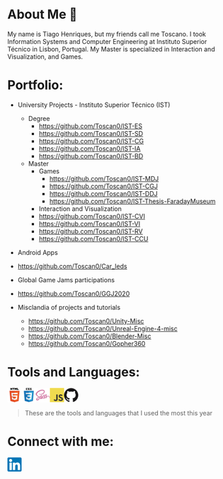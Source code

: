 # About Me 👋

My name is Tiago Henriques, but my friends call me Toscano. I took Information Systems and Computer Engineering at Instituto Superior Técnico in Lisbon, Portugal. My Master is specialized in Interaction and Visualization, and Games. 

# Portfolio:

* University Projects - Instituto Superior Técnico (IST)
  * Degree 
    * https://github.com/Toscan0/IST-ES 
    * https://github.com/Toscan0/IST-SD
    * https://github.com/Toscan0/IST-CG
    * https://github.com/Toscan0/IST-IA
    * https://github.com/Toscan0/IST-BD
  * Master
    * Games
      * https://github.com/Toscan0/IST-MDJ
      * https://github.com/Toscan0/IST-CGJ
      * https://github.com/Toscan0/IST-DDJ
      * https://github.com/Toscan0/IST-Thesis-FaradayMuseum
    *  Interaction and Visualization
      * https://github.com/Toscan0/IST-CVI
      * https://github.com/Toscan0/IST-VI
      * https://github.com/Toscan0/IST-RV
      * https://github.com/Toscan0/IST-CCU
 
 
 * Android Apps
  * https://github.com/Toscan0/Car_leds
 
      
 * Global Game Jams participations
  * https://github.com/Toscan0/GGJ2020
   
 
 * Misclandia of projects and tutorials
    * https://github.com/Toscan0/Unity-Misc
    * https://github.com/Toscan0/Unreal-Engine-4-misc
    * https://github.com/Toscan0/Blender-Misc
    * https://github.com/Toscan0/Gopher360

# Tools and Languages:

[<img align="left" alt="HTML5" width="32px" src="./icons/Languages/HTML5_logo.png"/>][linkedin]
[<img align="left" alt="CSS3" width="32px" src="https://raw.githubusercontent.com/github/explore/80688e429a7d4ef2fca1e82350fe8e3517d3494d/topics/css/css.png"/>][linkedin]
[<img align="left" alt="Sass" width="32px" src="https://raw.githubusercontent.com/github/explore/80688e429a7d4ef2fca1e82350fe8e3517d3494d/topics/sass/sass.png"/>][linkedin]
[<img align="left" alt="JavaScript" width="32px" src="https://raw.githubusercontent.com/github/explore/80688e429a7d4ef2fca1e82350fe8e3517d3494d/topics/javascript/javascript.png"/>][linkedin]
[<img align="left" alt="GitHub" width="32px" src="https://raw.githubusercontent.com/github/explore/78df643247d429f6cc873026c0622819ad797942/topics/github/github.png"/>][linkedin]

<br />
<br />

> These are the tools and languages that I used the most this year


# Connect with me:

[<img align="center" alt="my linkedin" width="32px" src="https://github.com/Toscan0/Toscan0/blob/main/icons/linkedin.png"/>][linkedin]

<!-- <details>
  <summary>:zap: GitHub Stats</summary>

[![My GitHub stats](https://github-readme-stats.vercel.app/api?username=Toscan0)](https://github.com/anuraghazra/github-readme-stats)

</details> -->



[linkedin]: https://www.linkedin.com/in/tiago-henriques-638252132/
